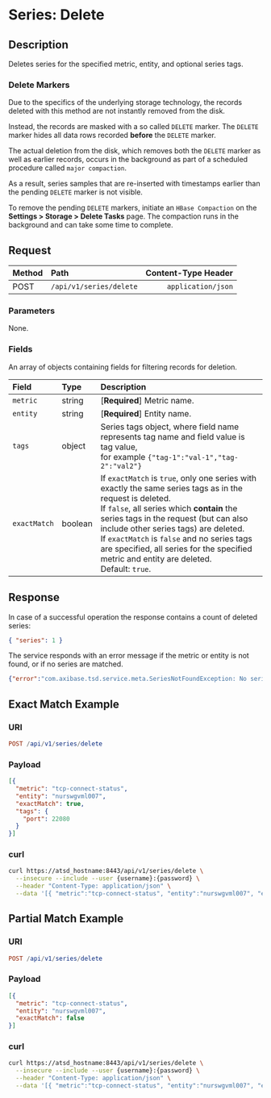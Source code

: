 # Series: Delete

## Description

Deletes series for the specified metric, entity, and optional series tags.

### Delete Markers

Due to the specifics of the underlying storage technology, the records deleted with this method are not instantly removed from the disk.

Instead, the records are masked with a so called `DELETE` marker. The `DELETE` marker hides all data rows recorded **before** the `DELETE` marker.

The actual deletion from the disk, which removes both the `DELETE` marker as well as earlier records, occurs in the background as part of a scheduled procedure called `major compaction`.

As a result, series samples that are re-inserted with timestamps earlier than the pending `DELETE` marker is not visible.

To remove the pending `DELETE` markers, initiate an `HBase Compaction` on the **Settings > Storage > Delete Tasks** page. The compaction runs in the background and can take some time to complete.

## Request

| **Method** | **Path** | **Content-Type Header**|
|:---|:---|---:|
| POST | `/api/v1/series/delete` | `application/json` |

### Parameters

None.

### Fields

An array of objects containing fields for filtering records for deletion.

| **Field**  | **Type** | **Description**  |
|:---|:---|:---|
| `metric` | string | [**Required**] Metric name.|
| `entity` | string | [**Required**] Entity name.|
| `tags` | object | Series tags object, where field name represents tag name and field value is tag value,<br> for example `{"tag-1":"val-1","tag-2":"val2"}` |
| `exactMatch` | boolean | If `exactMatch` is `true`, only one series with exactly the same series tags as in the request is deleted.<br>If `false`, all series which **contain** the series tags in the request (but can also include other series tags) are deleted.<br>If `exactMatch` is `false` and no series tags are specified, all series for the specified metric and entity are deleted.<br>Default: `true`.|

## Response

In case of a successful operation the response contains a count of deleted series:

```json
{ "series": 1 }
```

The service responds with an error message if the metric or entity is not found, or if no series are matched.

```json
{"error":"com.axibase.tsd.service.meta.SeriesNotFoundException: No series found"}
```

## Exact Match Example

### URI

```elm
POST /api/v1/series/delete
```

### Payload

```json
[{
  "metric": "tcp-connect-status",
  "entity": "nurswgvml007",
  "exactMatch": true,
  "tags": {
    "port": 22080
  }
}]
```

### curl

```bash
curl https://atsd_hostname:8443/api/v1/series/delete \
  --insecure --include --user {username}:{password} \
  --header "Content-Type: application/json" \
  --data '[{ "metric":"tcp-connect-status", "entity":"nurswgvml007", "exactMatch": true, "tags": {"port": 22080}}]'
```

## Partial Match Example

### URI

```elm
POST /api/v1/series/delete
```

### Payload

```json
[{
  "metric": "tcp-connect-status",
  "entity": "nurswgvml007",
  "exactMatch": false
}]
```

### curl

```bash
curl https://atsd_hostname:8443/api/v1/series/delete \
  --insecure --include --user {username}:{password} \
  --header "Content-Type: application/json" \
  --data '[{ "metric":"tcp-connect-status", "entity":"nurswgvml007", "exactMatch": false}]'
```
